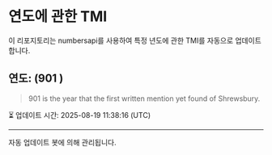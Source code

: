 
# 연도에 관한 TMI

이 리포지토리는 numbersapi를 사용하여 특정 년도에 관한 TMI를 자동으로 업데이트합니다.

## 연도: (901 )
> 901 is the year that the first written mention yet found of Shrewsbury.

⏳ 업데이트 시간: 2025-08-19 11:38:16 (UTC)

---
자동 업데이트 봇에 의해 관리됩니다.
